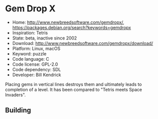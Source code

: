 # Gem Drop X

- Home: http://www.newbreedsoftware.com/gemdropx/, https://packages.debian.org/search?keywords=gemdropx
- Inspiration: Tetris
- State: beta, inactive since 2002
- Download: http://www.newbreedsoftware.com/gemdropx/download/
- Platform: Linux, macOS
- Keyword: puzzle
- Code language: C
- Code license: GPL-2.0
- Code dependency: SDL
- Developer: Bill Kendrick

Placing gems in vertical lines destroys them and ultimately leads to completion of a level. It has been compared to "Tetris meets Space Invaders".

## Building
